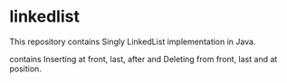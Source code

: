 # linkedlist
This repository contains Singly LinkedList implementation in Java.

contains Inserting at front, last, after and Deleting from front, last and at position.
